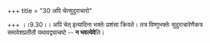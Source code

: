 +++
title = "30 अपि चेत्सुदुराचारो"

+++
।।9.30।। अपि चेत् इत्यादिना भक्तेः प्रशंसा क्रियते। तत्र विष्णुभक्तेः
सुदुराचारेणैकत्र समावेशप्रतीतौ यथावद्व्याचष्टे -- **न भवत्येवे**ति।
